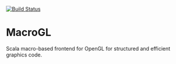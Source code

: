[![Build Status](https://ci.storm-enroute.com:8080/job/public-macrogl/badge/icon)](https://ci.storm-enroute.com:8080/job/public-macrogl/)


MacroGL
=======

Scala macro-based frontend for OpenGL for structured and efficient graphics code.







